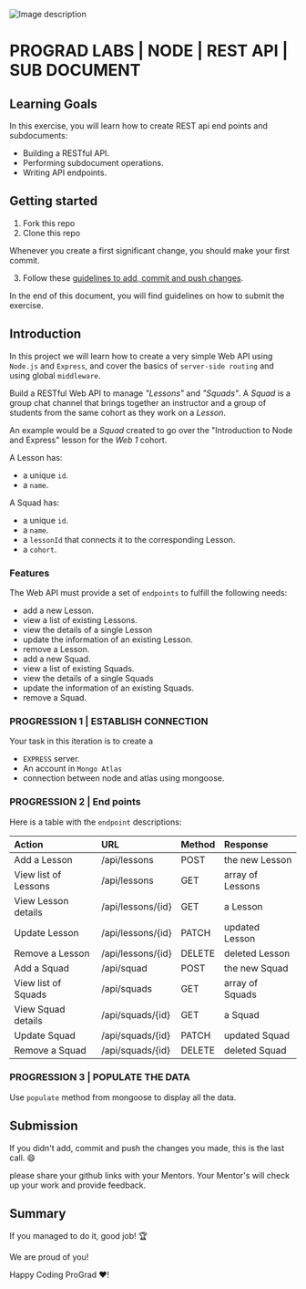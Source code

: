 ![Image description](https://i1.faceprep.in/ProGrad/prograd-logo.png)

# PROGRAD LABS | NODE | REST API | SUB DOCUMENT

## Learning Goals

In this exercise, you will learn how to create REST api end points and subdocuments:

- Building a RESTful API.
- Performing subdocument operations.
- Writing API endpoints.

## Getting started

1. Fork this repo
2. Clone this repo

Whenever you create a first significant change, you should make your first commit.

3. Follow these [guidelines to add, commit and push changes](https://github.com/FACEPrep-ProGrad/general-guidelines-labs-project-builders.git).

In the end of this document, you will find guidelines on how to submit the exercise.

## Introduction

In this project we will learn how to create a very simple Web API using `Node.js` and `Express`, and cover the basics of `server-side routing` and using global `middleware`.

Build a RESTful Web API to manage _"Lessons"_ and _"Squads"_. A _Squad_ is a group chat channel that brings together an instructor and a group of students from the same cohort as they work on a _Lesson_.

An example would be a _Squad_ created to go over the "Introduction to Node and Express" lesson for the _Web 1_ cohort.

A Lesson has:

- a unique `id`.
- a `name`.

A Squad has:

- a unique `id`.
- a `name`.
- a `lessonId` that connects it to the corresponding Lesson.
- a `cohort`.

### Features

The Web API must provide a set of `endpoints` to fulfill the following needs:

- add a new Lesson.
- view a list of existing Lessons.
- view the details of a single Lesson
- update the information of an existing Lesson.
- remove a Lesson.
- add a new Squad.
- view a list of existing Squads.
- view the details of a single Squads
- update the information of an existing Squads.
- remove a Squad.

### PROGRESSION 1 | ESTABLISH CONNECTION
Your task in this iteration is to create a
- `EXPRESS` server.
- An account in `Mongo Atlas`
- connection between node and atlas using mongoose.

### PROGRESSION 2 | End points

Here is a table with the `endpoint` descriptions:

| Action               | URL               | Method | Response         |
| :------------------- | :---------------- | :----- | :--------------- |
| Add a Lesson         | /api/lessons      | POST   | the new Lesson   |
| View list of Lessons | /api/lessons      | GET    | array of Lessons |
| View Lesson details  | /api/lessons/{id} | GET    | a Lesson         |
| Update Lesson        | /api/lessons/{id} | PATCH  | updated Lesson   |
| Remove a Lesson      | /api/lessons/{id} | DELETE | deleted Lesson   |
| Add a Squad          | /api/squad        | POST   | the new Squad    |
| View list of Squads  | /api/squads       | GET    | array of Squads  |
| View Squad details   | /api/squads/{id}  | GET    | a Squad          |
| Update Squad         | /api/squads/{id}  | PATCH  | updated Squad    |
| Remove a Squad       | /api/squads/{id}  | DELETE | deleted Squad    |

### PROGRESSION 3 | POPULATE THE DATA
Use `populate` method from mongoose to display all the data.

## Submission

If you didn't add, commit and push the changes you made, this is the last call. :smile:

please share your github links with your Mentors. Your Mentor's will check up your work and provide feedback. 

## Summary

If you managed to do it, good job! :trophy:

We are proud of you!

Happy Coding ProGrad ❤️!
